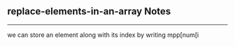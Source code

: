 <h2>replace-elements-in-an-array Notes</h2><hr>we can store an element along with its index by writing mpp[num[i
